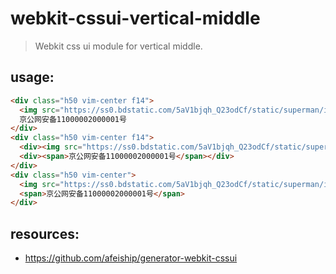 # webkit-cssui-vertical-middle
> Webkit css ui module for vertical middle.

## usage:
```html
<div class="h50 vim-center f14">
  <img src="https://ss0.bdstatic.com/5aV1bjqh_Q23odCf/static/superman/img/icon-police.png?v=md5" alt="">
  京公网安备11000002000001号
</div>
<div class="h50 vim-center f14">
  <div><img src="https://ss0.bdstatic.com/5aV1bjqh_Q23odCf/static/superman/img/icon-police.png?v=md5" alt=""></div>
  <div><span>京公网安备11000002000001号</span></div>
</div>
<div class="h50 vim-center">
  <img src="https://ss0.bdstatic.com/5aV1bjqh_Q23odCf/static/superman/img/icon-police.png?v=md5" alt="">
  <span>京公网安备11000002000001号</span>
</div>
```

## resources:
+ https://github.com/afeiship/generator-webkit-cssui
